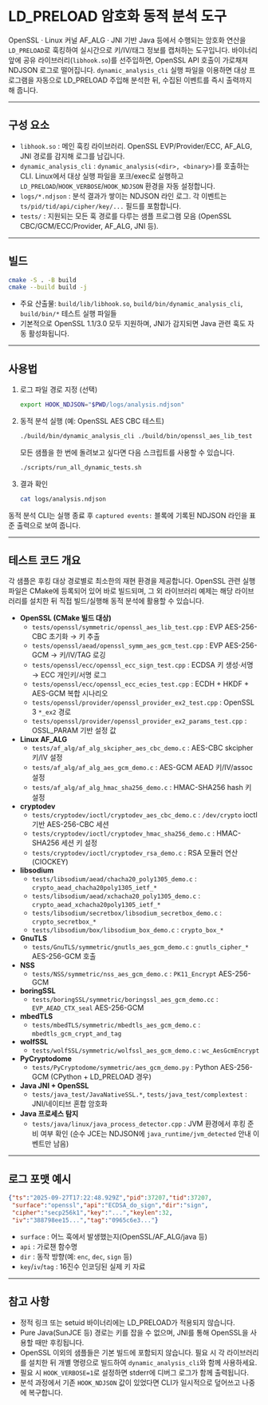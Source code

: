 # LD_PRELOAD 암호화 동적 분석 도구

OpenSSL · Linux 커널 AF_ALG · JNI 기반 Java 등에서 수행되는 암호화 연산을 `LD_PRELOAD`로 훅킹하여 실시간으로 키/IV/태그 정보를 캡처하는 도구입니다. 바이너리 앞에 공유 라이브러리(`libhook.so`)를 선주입하면, OpenSSL API 호출이 가로채져 NDJSON 로그로 떨어집니다. `dynamic_analysis_cli` 실행 파일을 이용하면 대상 프로그램을 자동으로 LD_PRELOAD 주입해 분석한 뒤, 수집된 이벤트를 즉시 출력까지 해 줍니다.

---

## 구성 요소
- `libhook.so` : 메인 훅킹 라이브러리. OpenSSL EVP/Provider/ECC, AF_ALG, JNI 경로를 감지해 로그를 남깁니다.
- `dynamic_analysis_cli` : `dynamic_analysis(<dir>, <binary>)`를 호출하는 CLI. Linux에서 대상 실행 파일을 포크/exec로 실행하고 `LD_PRELOAD`/`HOOK_VERBOSE`/`HOOK_NDJSON` 환경을 자동 설정합니다.
- `logs/*.ndjson` : 분석 결과가 쌓이는 NDJSON 라인 로그. 각 이벤트는 `ts/pid/tid/api/cipher/key/...` 필드를 포함합니다.
- `tests/` : 지원되는 모든 훅 경로를 다루는 샘플 프로그램 모음 (OpenSSL CBC/GCM/ECC/Provider, AF_ALG, JNI 등).

---

## 빌드
```bash
cmake -S . -B build
cmake --build build -j
```

- 주요 산출물: `build/lib/libhook.so`, `build/bin/dynamic_analysis_cli`, `build/bin/*` 테스트 실행 파일들
- 기본적으로 OpenSSL 1.1/3.0 모두 지원하며, JNI가 감지되면 Java 관련 훅도 자동 활성화됩니다.

---

## 사용법
1. 로그 파일 경로 지정 (선택)
   ```bash
   export HOOK_NDJSON="$PWD/logs/analysis.ndjson"
   ```
2. 동적 분석 실행 (예: OpenSSL AES CBC 테스트)
   ```bash
   ./build/bin/dynamic_analysis_cli ./build/bin/openssl_aes_lib_test
   ```
   모든 샘플을 한 번에 돌려보고 싶다면 다음 스크립트를 사용할 수 있습니다.
   ```bash
   ./scripts/run_all_dynamic_tests.sh
   ```
3. 결과 확인
   ```bash
   cat logs/analysis.ndjson
   ```

동적 분석 CLI는 실행 종료 후 `captured events:` 블록에 기록된 NDJSON 라인을 표준 출력으로 보여 줍니다.

---

## 테스트 코드 개요
각 샘플은 후킹 대상 경로별로 최소한의 재현 환경을 제공합니다. OpenSSL 관련 실행 파일은 CMake에 등록되어 있어 바로 빌드되며, 그 외 라이브러리 예제는 해당 라이브러리를 설치한 뒤 직접 빌드/실행해 동적 분석에 활용할 수 있습니다.

- **OpenSSL (CMake 빌드 대상)**
  - `tests/openssl/symmetric/openssl_aes_lib_test.cpp` : EVP AES-256-CBC 초기화 → 키 추출
  - `tests/openssl/aead/openssl_symm_aes_gcm_test.cpp` : EVP AES-256-GCM → 키/IV/TAG 로깅
  - `tests/openssl/ecc/openssl_ecc_sign_test.cpp` : ECDSA 키 생성·서명 → ECC 개인키/서명 로그
  - `tests/openssl/ecc/openssl_ecc_ecies_test.cpp` : ECDH + HKDF + AES-GCM 복합 시나리오
  - `tests/openssl/provider/openssl_provider_ex2_test.cpp` : OpenSSL 3 `*_ex2` 경로
  - `tests/openssl/provider/openssl_provider_ex2_params_test.cpp` : OSSL_PARAM 기반 설정 값
- **Linux AF_ALG**
  - `tests/af_alg/af_alg_skcipher_aes_cbc_demo.c` : AES-CBC skcipher 키/IV 설정
  - `tests/af_alg/af_alg_aes_gcm_demo.c` : AES-GCM AEAD 키/IV/assoc 설정
  - `tests/af_alg/af_alg_hmac_sha256_demo.c` : HMAC-SHA256 hash 키 설정
- **cryptodev**
  - `tests/cryptodev/ioctl/cryptodev_aes_cbc_demo.c` : `/dev/crypto` ioctl 기반 AES-256-CBC 세션
  - `tests/cryptodev/ioctl/cryptodev_hmac_sha256_demo.c` : HMAC-SHA256 세션 키 설정
  - `tests/cryptodev/ioctl/cryptodev_rsa_demo.c` : RSA 모듈러 연산 (CIOCKEY)
- **libsodium**
  - `tests/libsodium/aead/chacha20_poly1305_demo.c` : `crypto_aead_chacha20poly1305_ietf_*`
  - `tests/libsodium/aead/xchacha20_poly1305_demo.c` : `crypto_aead_xchacha20poly1305_ietf_*`
  - `tests/libsodium/secretbox/libsodium_secretbox_demo.c` : `crypto_secretbox_*`
  - `tests/libsodium/box/libsodium_box_demo.c` : `crypto_box_*`
- **GnuTLS**
  - `tests/GnuTLS/symmetric/gnutls_aes_gcm_demo.c` : `gnutls_cipher_*` AES-256-GCM 호출
- **NSS**
  - `tests/NSS/symmetric/nss_aes_gcm_demo.c` : `PK11_Encrypt` AES-256-GCM
- **boringSSL**
  - `tests/boringSSL/symmetric/boringssl_aes_gcm_demo.cc` : `EVP_AEAD_CTX_seal` AES-256-GCM
- **mbedTLS**
  - `tests/mbedTLS/symmetric/mbedtls_aes_gcm_demo.c` : `mbedtls_gcm_crypt_and_tag`
- **wolfSSL**
  - `tests/wolfSSL/symmetric/wolfssl_aes_gcm_demo.c` : `wc_AesGcmEncrypt`
- **PyCryptodome**
  - `tests/PyCryptodome/symmetric/aes_gcm_demo.py` : Python AES-256-GCM (CPython + LD_PRELOAD 경우)
- **Java JNI + OpenSSL**
  - `tests/java_test/JavaNativeSSL.*`, `tests/java_test/complextest` : JNI/네이티브 혼합 암호화
- **Java 프로세스 탐지**
  - `tests/java/linux/java_process_detector.cpp` : JVM 환경에서 후킹 준비 여부 확인 (순수 JCE는 NDJSON에 `java_runtime/jvm_detected` 안내 이벤트만 남음)

---

## 로그 포맷 예시
```json
{"ts":"2025-09-27T17:22:48.929Z","pid":37207,"tid":37207,
 "surface":"openssl","api":"ECDSA_do_sign","dir":"sign",
 "cipher":"secp256k1","key":"...","keylen":32,
 "iv":"388798ee15...","tag":"0965c6e3..."}
```

- `surface` : 어느 훅에서 발생했는지(OpenSSL/AF_ALG/java 등)
- `api` : 가로챈 함수명
- `dir` : 동작 방향(예: `enc`, `dec`, `sign` 등)
- `key`/`iv`/`tag` : 16진수 인코딩된 실제 키 자료

---

## 참고 사항
- 정적 링크 또는 setuid 바이너리에는 LD_PRELOAD가 적용되지 않습니다.
- Pure Java(SunJCE 등) 경로는 키를 잡을 수 없으며, JNI를 통해 OpenSSL을 사용할 때만 후킹됩니다.
- OpenSSL 이외의 샘플들은 기본 빌드에 포함되지 않습니다. 필요 시 각 라이브러리를 설치한 뒤 개별 명령으로 빌드하여 `dynamic_analysis_cli`와 함께 사용하세요.
- 필요 시 `HOOK_VERBOSE=1`로 설정하면 stderr에 디버그 로그가 함께 출력됩니다.
- 분석 과정에서 기존 `HOOK_NDJSON` 값이 있었다면 CLI가 일시적으로 덮어쓰고 나중에 복구합니다.
